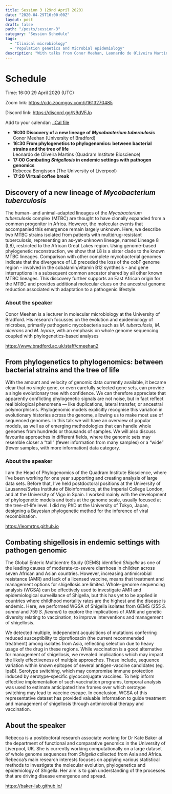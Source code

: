 ```yaml
---
title: Session 3 (29nd April 2020)
date: "2020-04-29T16:00:00Z"
layout: post
draft: false
path: "/posts/session-3"
category: "Session Schedule"
tags:
  - "Clinical microbiology"
  - "Population genetics and Microbial epidemiology"
description: "With talks from Conor Meehan, Leonardo de Oliveira Martins and Rebecca Bengtsson"
---
```

# Schedule 

Time: 16:00 29 April 2020 (UTC) 

Zoom link: https://cdc.zoomgov.com/j/1613270485

Discord link: https://discord.gg/N9dVFJp

Add to your calendar: [.iCal file](./Micro_Binfie_Virtual_conference.ics)

* **16:00 Discovery of a new lineage of *Mycobacterium tuberculosis*** 
  Conor Meehan (University of Bradford)  
* **16:30 From phylogenetics to phylogenomics: between bacterial strains and the tree of life**  
  Leonardo de Oliveira Martins  (Quadram Institute Bioscience)  
* **17:00 Combating *Shigellosis* in endemic settings with pathogen genomics**  
  Rebecca Bengtsson (The University of Liverpool)   
* **17:20 Virtual coffee break**

## Discovery of a new lineage of *Mycobacterium tuberculosis*
The human- and animal-adapted lineages of the *Mycobacterium tuberculosis* complex (MTBC) are thought to have clonally expanded from a common progenitor in Africa. However, the molecular events that accompanied this emergence remain largely unknown. Here, we describe two MTBC strains isolated from patients with multidrug-resistant tuberculosis, representing an as-yet-unknown lineage, named Lineage 8 (L8), restricted to the African Great Lakes region. Using genome-based phylogenetic reconstruction, we show that L8 is a sister clade to the known MTBC lineages. Comparison with other complete mycobacterial genomes indicate that the divergence of L8 preceded the loss of the cobF genome region - involved in the cobalamin/vitamin B12 synthesis - and gene interruptions in a subsequent common ancestor shared by all other known MTBC lineages. This discovery further supports an East African origin for the MTBC and provides additional molecular clues on the ancestral genome reduction associated with adaptation to a pathogenic lifestyle.

### About the speaker
Conor Meehan is a lecturer in molecular microbiology at the University of Bradford. His research focusses on the evolution and epidemiology of microbes, primarily pathogenic mycobacteria such as *M. tuberculosis, M. ulcerans* and *M. leprae*, with an emphasis on whole genome sequencing coupled with phylogenetics-based analyses

https://www.bradford.ac.uk/staff/cmeehan2


## From phylogenetics to phylogenomics: between bacterial strains and the tree of life
With the amount and velocity of genomic data currently available, it became clear that no single gene, or even carefully selected gene sets, can provide a single evolutionary tree with confidence. We can therefore appreciate that apparently conflicting phylogenetic signals are not noise, but in fact reflect real biological phenomena ―  like duplications, lateral transfer, or ancestral polymorphisms. Phylogenomic models explicitly recognise this variation in evolutionary histories across the genome, allowing us to make most use of sequenced genomes. In this talk we will have an overview of popular models, as well as of emerging methodologies that can handle whole genomes from hundreds or thousands of samples.  We will also discuss favourite approaches in different fields, where the genomic sets may resemble closer a “tall” (fewer information from many samples) or a “wide” (fewer samples, with more information) data category.

### About the speaker
I am the Head of Phylogenomics of the Quadram Institute Bioscience, where I’ve been working for one year supporting and creating analysis of large data sets. Before that, I’ve held postdoctoral positions at the University of Lausanne/Swiss Institute of Bioinformatics, at the Imperial College London, and at the University of Vigo in Spain. I worked mainly with the development of phylogenetic models and tools at the genome scale, usually focused at the tree-of-life level. I did my PhD at the University of Tokyo, Japan, designing a Bayesian phylogenetic method for the inference of viral recombination.   

https://leomrtns.github.io

## Combating shigellosis in endemic settings with pathogen genomic 
The Global Enteric Multicentre Study (GEMS) identified *Shigella* as one of the leading causes of moderate-to-severe diarrhoea in children across seven African and Asian countries. However, increasing antimicrobial resistance (AMR) and lack of a licensed vaccine, means that treatment and management options for shigellosis are limited. Whole-genome sequencing analysis (WGSA) can be effectively used to investigate AMR and epidemiological surveillance of Shigella, but this has yet to be applied in countries where childhood mortality rates are the highest and the disease is endemic. Here, we performed WGSA of Shigella isolates from GEMS (255 *S. sonnei* and 759 *S. flexneri*) to explore the implications of AMR and genetic diversity relating to vaccination, to improve interventions and management of shigellosis.

We detected multiple, independent acquisitions of mutations conferring reduced susceptibility to ciprofloxacin (the current recommended treatment) among isolates from Asia, reflecting selection due to heavy usage of the drug in these regions. While vaccination is a good alternative for management of shigellosis, we revealed implications which may impact the likely effectiveness of multiple approaches. These include, sequence variation within known epitopes of several antigen-vaccine candidates (eg. IpaB). Serotype switching, which may compromise immune protection induced by serotype-specific glycoconjugate vaccines. To help inform effective implementation of such vaccination programs, temporal analysis was used to estimate anticipated time frames over which serotype switching may lead to vaccine escape. In conclusion, WGSA of this representative dataset has provided valuable information to guide treatment and management of shigellosis through antimicrobial therapy and vaccination.

## About the speaker
Rebecca is a postdoctoral research associate working for Dr Kate Baker at the department of functional and comparative genomics in the University of Liverpool, UK. She is currently working computationally on a large dataset of whole genome sequences from *Shigella* collected from Asia and Africa. Rebecca’s main research interests focuses on applying various statistical methods to investigate the molecular evolution, phylogenetics and epidemiology of Shigella. Her aim is to gain understanding of the processes that are driving disease emergence and spread.

https://baker-lab.github.io/
